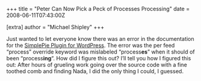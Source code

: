 +++
title = "Peter Can Now Pick a Peck of Processes Processing"
date = 2008-06-11T07:43:00Z

[extra]
author = "Michael Shipley"
+++

Just wanted to let everyone know there was an error in the documentation for the [SimplePie Plugin for WordPress](/wiki/plugins/wordpress/simplepie_plugin_for_wordpress/customization). The error was the per feed “process” override keyword was mislabeled “process**es**” when it should of been “process**ing**“. How did I figure this out? I’ll tell you how I figured this out: After hours of grueling work going over the source code with a fine toothed comb and finding Nada, I did the only thing I could, I guessed.
